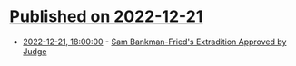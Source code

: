 # [Published on 2022-12-21](index.md)

* [2022-12-21, 18:00:00](https://yro.slashdot.org/story/22/12/21/1740223/sam-bankman-frieds-extradition-approved-by-judge?utm_source=rss1.0mainlinkanon&utm_medium=feed) - [Sam Bankman-Fried's Extradition Approved by Judge](https://yro.slashdot.org/story/22/12/21/1740223/sam-bankman-frieds-extradition-approved-by-judge?utm_source=rss1.0mainlinkanon&utm_medium=feed)
